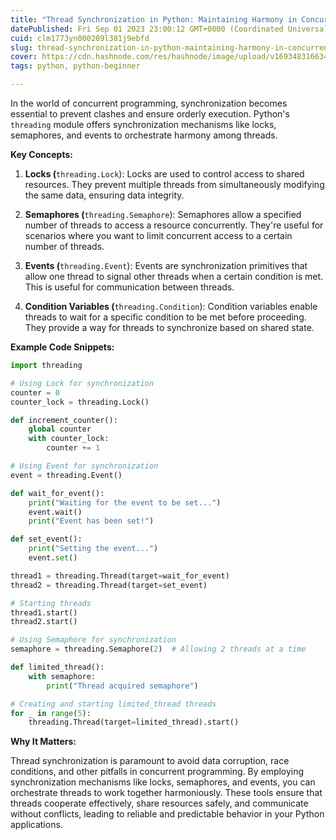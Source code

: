 ```yaml
---
title: "Thread Synchronization in Python: Maintaining Harmony in Concurrent Execution"
datePublished: Fri Sep 01 2023 23:00:12 GMT+0000 (Coordinated Universal Time)
cuid: clm1773yn000209l381j9ebfd
slug: thread-synchronization-in-python-maintaining-harmony-in-concurrent-execution
cover: https://cdn.hashnode.com/res/hashnode/image/upload/v1693483166344/d4b4d9c0-c1c2-4651-8b11-c685a24cc201.jpeg
tags: python, python-beginner

---
```


In the world of concurrent programming, synchronization becomes essential to prevent clashes and ensure orderly execution. Python's `threading` module offers synchronization mechanisms like locks, semaphores, and events to orchestrate harmony among threads.

**Key Concepts:**

1. **Locks (**`threading.Lock`): Locks are used to control access to shared resources. They prevent multiple threads from simultaneously modifying the same data, ensuring data integrity.
    
2. **Semaphores (**`threading.Semaphore`): Semaphores allow a specified number of threads to access a resource concurrently. They're useful for scenarios where you want to limit concurrent access to a certain number of threads.
    
3. **Events (**`threading.Event`): Events are synchronization primitives that allow one thread to signal other threads when a certain condition is met. This is useful for communication between threads.
    
4. **Condition Variables (**`threading.Condition`): Condition variables enable threads to wait for a specific condition to be met before proceeding. They provide a way for threads to synchronize based on shared state.
    

**Example Code Snippets:**

```python
import threading

# Using Lock for synchronization
counter = 0
counter_lock = threading.Lock()

def increment_counter():
    global counter
    with counter_lock:
        counter += 1

# Using Event for synchronization
event = threading.Event()

def wait_for_event():
    print("Waiting for the event to be set...")
    event.wait()
    print("Event has been set!")

def set_event():
    print("Setting the event...")
    event.set()

thread1 = threading.Thread(target=wait_for_event)
thread2 = threading.Thread(target=set_event)

# Starting threads
thread1.start()
thread2.start()

# Using Semaphore for synchronization
semaphore = threading.Semaphore(2)  # Allowing 2 threads at a time

def limited_thread():
    with semaphore:
        print("Thread acquired semaphore")

# Creating and starting limited_thread threads
for _ in range(5):
    threading.Thread(target=limited_thread).start()
```

**Why It Matters:**

Thread synchronization is paramount to avoid data corruption, race conditions, and other pitfalls in concurrent programming. By employing synchronization mechanisms like locks, semaphores, and events, you can orchestrate threads to work together harmoniously. These tools ensure that threads cooperate effectively, share resources safely, and communicate without conflicts, leading to reliable and predictable behavior in your Python applications.